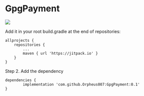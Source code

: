 # GpgPayment

[![](https://jitpack.io/v/Orpheus007/GpgPayment.svg)](https://jitpack.io/#Orpheus007/GpgPayment)

Add it in your root build.gradle at the end of repositories:

	allprojects {
		repositories {
			...
			maven { url 'https://jitpack.io' }
		}
	}
Step 2. Add the dependency

	dependencies {
	        implementation 'com.github.Orpheus007:GpgPayment:0.1'
	}
